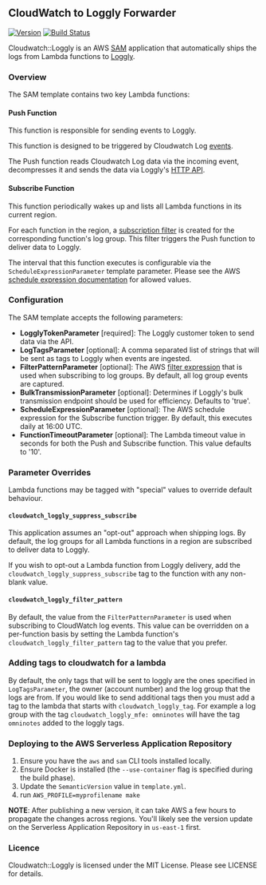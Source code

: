 ## CloudWatch to Loggly Forwarder

[![Version](https://img.shields.io/github/tag/amaabca/cloudwatch_loggly.svg)](https://img.shields.io/github/tag/amaabca/cloudwatch_loggly.svg)
[![Build Status](https://travis-ci.com/amaabca/cloudwatch_loggly.svg?branch=master)](https://travis-ci.com/amaabca/cloudwatch_loggly.svg?branch=master)

Cloudwatch::Loggly is an AWS [SAM](https://github.com/awslabs/serverless-application-model) application that automatically ships the logs from Lambda functions to [Loggly](https://www.loggly.com).

### Overview

The SAM template contains two key Lambda functions:

#### Push Function

This function is responsible for sending events to Loggly.

This function is designed to be triggered by Cloudwatch Log [events](https://docs.aws.amazon.com/lambda/latest/dg/invoking-lambda-function.html#supported-event-source-cloudwatch-logs).

The Push function reads Cloudwatch Log data via the incoming event, decompresses it and sends the data via Loggly's [HTTP API](https://www.loggly.com/docs/api-sending-data/).

#### Subscribe Function

This function periodically wakes up and lists all Lambda functions in its current region.

For each function in the region, a [subscription filter](https://docs.aws.amazon.com/AmazonCloudWatch/latest/logs/CreateSubscriptionFilter.html) is created for the corresponding function's log group. This filter triggers the Push function to deliver data to Loggly.

The interval that this function executes is configurable via the `ScheduleExpressionParameter` template parameter. Please see the AWS [schedule expression documentation](https://docs.aws.amazon.com/lambda/latest/dg/tutorial-scheduled-events-schedule-expressions.html) for allowed values.

### Configuration

The SAM template accepts the following parameters:

- **LogglyTokenParameter** [required]: The Loggly customer token to send data via the API.
- **LogTagsParameter** [optional]: A comma separated list of strings that will be sent as tags to Loggly when events are ingested.
- **FilterPatternParameter** [optional]: The AWS [filter expression](https://docs.aws.amazon.com/AmazonCloudWatch/latest/logs/FilterAndPatternSyntax.html) that is used when subscribing to log groups. By default, all log group events are captured.
- **BulkTransmissionParameter** [optional]: Determines if Loggly's bulk transmission endpoint should be used for efficiency. Defaults to 'true'.
- **ScheduleExpressionParameter** [optional]: The AWS schedule expression for the Subscribe function trigger. By default, this executes daily at 16:00 UTC.
- **FunctionTimeoutParameter** [optional]: The Lambda timeout value in seconds for both the Push and Subscribe function. This value defaults to '10'.

### Parameter Overrides

Lambda functions may be tagged with "special" values to override default behaviour.

#### `cloudwatch_loggly_suppress_subscribe`

This application assumes an "opt-out" approach when shipping logs. By default, the log groups for all Lambda functions in a region are subscribed to deliver data to Loggly.

If you wish to opt-out a Lambda function from Loggly delivery, add the `cloudwatch_loggly_suppress_subscribe` tag to the function with any non-blank value.

#### `cloudwatch_loggly_filter_pattern`

By default, the value from the `FilterPatternParameter` is used when subscribing to CloudWatch log events. This value can be overridden on a per-function basis by setting the Lambda function's `cloudwatch_loggly_filter_pattern` tag to the value that you prefer.

### Adding tags to cloudwatch for a lambda

By default, the only tags that will be sent to loggly are the ones specified in `LogTagsParameter`, the owner (account number) and the log group that the logs are from. If you would like to send additional tags then you must add a tag to the lambda that starts with `cloudwatch_loggly_tag`. For example a log group with the tag `cloudwatch_loggly_mfe: omninotes` will have the tag `omninotes` added to the loggly tags.

### Deploying to the AWS Serverless Application Repository

1. Ensure you have the `aws` and `sam` CLI tools installed locally.
2. Ensure Docker is installed (the `--use-container` flag is specified during the build phase).
3. Update the `SemanticVersion` value in `template.yml`.
4. run `AWS_PROFILE=myprofilename make`

**NOTE**: After publishing a new version, it can take AWS a few hours to propagate the changes across regions. You'll likely see the version update on the Serverless Application Repository in `us-east-1` first.

### Licence

Cloudwatch::Loggly is licensed under the MIT License. Please see LICENSE for details.
